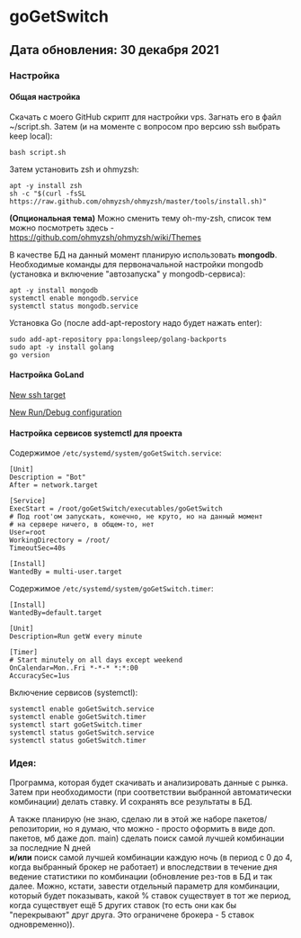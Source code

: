 # goGetSwitch

## Дата обновления: 30 декабря 2021

### Настройка

#### Общая настройка

Скачать с моего GitHub скрипт для настройки vps. Загнать его в файл ~/script.sh. Затем 
(и на моменте с вопросом про версию ssh выбрать keep local):
```
bash script.sh
```

Затем установить zsh и ohmyzsh:
```
apt -y install zsh
sh -c "$(curl -fsSL https://raw.github.com/ohmyzsh/ohmyzsh/master/tools/install.sh)"
```

**(Опциональная тема)** Можно сменить тему oh-my-zsh, список тем можно 
посмотреть здесь - https://github.com/ohmyzsh/ohmyzsh/wiki/Themes

В качестве БД на данный момент планирую использовать **mongodb**.
<br>
Необходимые команды для первоначальной настройки mongodb (установка и включение "автозапуска" у mongodb-сервиса):
```
apt -y install mongodb
systemctl enable mongodb.service
systemctl status mongodb.service
```

Установка Go (после add-apt-repostory надо будет нажать enter):
```
sudo add-apt-repository ppa:longsleep/golang-backports
sudo apt -y install golang
go version
```

#### Настройка GoLand

[New ssh target](imagesForReadme/ssh_target.png)

[New Run/Debug configuration](imagesForReadme/run_debug_configuration.png)

#### Настройка сервисов systemctl для проекта

Содержимое ```/etc/systemd/system/goGetSwitch.service```:
```
[Unit]
Description = "Bot"
After = network.target

[Service]
ExecStart = /root/goGetSwitch/executables/goGetSwitch
# Под root'ом запускать, конечно, не круто, но на данный момент
# на сервере ничего, в общем-то, нет
User=root
WorkingDirectory = /root/
TimeoutSec=40s

[Install]
WantedBy = multi-user.target
```

Содержимое ```/etc/systemd/system/goGetSwitch.timer```:
```
[Install]
WantedBy=default.target

[Unit]
Description=Run getW every minute

[Timer]
# Start minutely on all days except weekend
OnCalendar=Mon..Fri *-*-* *:*:00
AccuracySec=1us
```

Включение сервисов (systemctl):
```
systemctl enable goGetSwitch.service
systemctl enable goGetSwitch.timer
systemctl start goGetSwitch.timer
systemctl status goGetSwitch.service
systemctl status goGetSwitch.timer
```

### Идея:
Программа, которая будет скачивать и анализировать данные с рынка.
Затем при необходимости (при соответствии выбранной автоматически комбинации)
делать ставку. И сохранять все результаты в БД.

А также планирую (не знаю, сделаю ли в этой же наборе пакетов/репозитории, но я думаю, что можно - просто 
оформить в виде доп. пакетов, мб даже доп. main) сделать поиск самой 
лучшей комбинации за последние N дней
<br> 
**и/или**
поиск самой лучшей комбинации каждую ночь (в период с 0 до 4, когда выбранный брокер не работает)
и впоследствии в течение дня ведение статистики по комбинации (обновление рез-тов в БД и так далее. 
Можно, кстати, завести отдельный параметр для комбинации, который будет показывать, какой % ставок существует в тот же
период, когда существует ещё 5 других ставок (то есть они как бы "перекрывают" друг друга. Это ограничене 
брокера - 5 ставок одновременно)).
